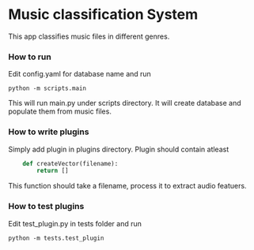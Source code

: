# Music classification System

This app classifies music files in different genres.

### How to run
Edit config.yaml for database name and run 
```
python -m scripts.main
```
This will run main.py under scripts directory. It will create database and populate them from music files.

### How to write plugins
Simply add plugin in plugins directory. Plugin should contain atleast

```python
	def createVector(filename):
		return []
```
This function should take a filename, process it to extract audio featuers.

### How to test plugins
Edit test_plugin.py in tests folder and run
```
python -m tests.test_plugin
```